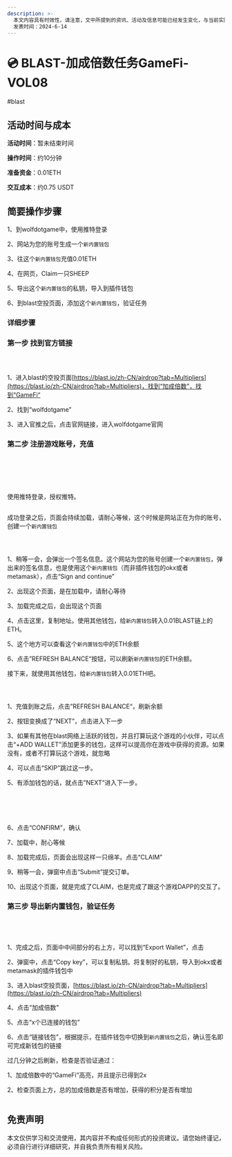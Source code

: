 ```yaml
---
description: >-
  本文内容具有时效性，请注意，文中所提到的资讯、活动及信息可能已经发生变化，与当前实际情况有所不同。我们建议您在做出任何决策之前，始终进行自主研究和验证。
  发表时间：2024-6-14
---
```


# 💿 BLAST-加成倍数任务GameFi-VOL08

\#blast

## 活动时间与成本 <a href="#huo-dong-shi-jian-yu-cheng-ben" id="huo-dong-shi-jian-yu-cheng-ben"></a>

**活动时间**：暂未结束时间

**操作时间**：约10分钟

**准备资金**：0.01ETH

**交互成本**：约0.75 USDT

## 简要操作步骤 <a href="#jian-yao-cao-zuo-bu-zhou" id="jian-yao-cao-zuo-bu-zhou"></a>

1、到wolfdotgame中，使用推特登录

2、网站为您的账号生成一个`新内置钱包`

3、往这个`新内置钱包`充值0.01ETH

4、在网页，Claim一只SHEEP

5、导出这个`新内置钱包`的私钥，导入到插件钱包

6、到blast空投页面，添加这个`新内置钱包`，验证任务

### 详细步骤 <a href="#xiang-xi-bu-zhou" id="xiang-xi-bu-zhou"></a>

### **第一步 找到官方链接**

<figure><img src="../.gitbook/assets/image (177).png" alt=""><figcaption></figcaption></figure>

<figure><img src="../.gitbook/assets/image (178).png" alt=""><figcaption></figcaption></figure>

<figure><img src="../.gitbook/assets/image (179).png" alt=""><figcaption></figcaption></figure>

1、进入blast的空投页面[https://blast.io/zh-CN/airdrop?tab=Multipliers](https://blast.io/zh-CN/airdrop?tab=Multipliers)，找到“加成倍数”，找到“GameFi“

2、找到“wolfdotgame”

3、进入官推之后，点击官网链接，进入wolfdotgame官网

### **第二步 注册游戏账号，充值**

<figure><img src="../.gitbook/assets/image (180).png" alt=""><figcaption></figcaption></figure>

<figure><img src="../.gitbook/assets/image (181).png" alt=""><figcaption></figcaption></figure>

<figure><img src="../.gitbook/assets/image (182).png" alt=""><figcaption></figcaption></figure>

<figure><img src="../.gitbook/assets/image (183).png" alt=""><figcaption></figcaption></figure>

<figure><img src="../.gitbook/assets/image (184).png" alt=""><figcaption></figcaption></figure>

<figure><img src="../.gitbook/assets/image (185).png" alt=""><figcaption></figcaption></figure>

使用推特登录，授权推特。

<figure><img src="../.gitbook/assets/image (186).png" alt=""><figcaption></figcaption></figure>

成功登录之后，页面会持续加载，请耐心等候，这个时候是网站正在为你的账号，创建一个`新内置钱包`

<figure><img src="../.gitbook/assets/image (187).png" alt=""><figcaption></figcaption></figure>

<figure><img src="../.gitbook/assets/image (188).png" alt=""><figcaption></figcaption></figure>

<figure><img src="../.gitbook/assets/image (189).png" alt=""><figcaption></figcaption></figure>

1、稍等一会，会弹出一个签名信息。这个网站为您的账号创建一个`新内置钱包`，弹出来的签名信息，也是使用这个`新内置钱包`（而非插件钱包的okx或者metamask），点击“Sign and continue”

2、出现这个页面，是在加载中，请耐心等待

3、加载完成之后，会出现这个页面

4、点击这里，复制地址。使用其他钱包，给`新内置钱包`转入0.01BLAST链上的ETH。

5、这个地方可以查看这个`新内置钱包`中的ETH余额

6、点击”REFRESH BALANCE“按钮，可以刷新`新内置钱包`的ETH余额。

接下来，就使用其他钱包，给`新内置钱包`转入0.01ETH吧。

<figure><img src="../.gitbook/assets/image (190).png" alt=""><figcaption></figcaption></figure>

<figure><img src="../.gitbook/assets/image (191).png" alt=""><figcaption></figcaption></figure>

<figure><img src="../.gitbook/assets/image (192).png" alt=""><figcaption></figcaption></figure>

1、充值到账之后，点击”REFRESH BALANCE“，刷新余额

2、按钮变换成了“NEXT”，点击进入下一步

3、如果有其他在blast网络上活跃的钱包，并且打算玩这个游戏的小伙伴，可以点击“+ADD WALLET”添加更多的钱包，这样可以提高你在游戏中获得的资源。如果没有，或者不打算玩这个游戏，就忽略

4、可以点击“SKIP”跳过这一步。

5、有添加钱包的话，就点击”NEXT“进入下一步。

<figure><img src="../.gitbook/assets/image (193).png" alt=""><figcaption></figcaption></figure>

<figure><img src="../.gitbook/assets/image (194).png" alt=""><figcaption></figcaption></figure>

<figure><img src="../.gitbook/assets/image (195).png" alt=""><figcaption></figcaption></figure>

<figure><img src="../.gitbook/assets/image (196).png" alt=""><figcaption></figcaption></figure>

<figure><img src="../.gitbook/assets/image (197).png" alt=""><figcaption></figcaption></figure>

6、点击“CONFIRM”，确认

7、加载中，耐心等候

8、加载完成后，页面会出现这样一只绵羊。点击“CLAIM”

9、稍等一会，弹窗中点击“Submit”提交订单。

10、出现这个页面，就是完成了CLAIM，也是完成了跟这个游戏DAPP的交互了。

### **第三步 导出新内置钱包，验证任务**

<figure><img src="../.gitbook/assets/image (198).png" alt=""><figcaption></figcaption></figure>

<figure><img src="../.gitbook/assets/image (199).png" alt=""><figcaption></figcaption></figure>

<figure><img src="../.gitbook/assets/image (200).png" alt=""><figcaption></figcaption></figure>

<figure><img src="../.gitbook/assets/image (201).png" alt=""><figcaption></figcaption></figure>

1、完成之后，页面中中间部分的右上方，可以找到“Export Wallet”，点击

2、弹窗中，点击“Copy key”，可以复制私钥。将复制好的私钥，导入到okx或者metamask的插件钱包中

3、进入blast空投页面，[https://blast.io/zh-CN/airdrop?tab=Multipliers](https://blast.io/zh-CN/airdrop?tab=Multipliers)

4、点击“加成倍数"

5、点击“x个已连接的钱包”

6、点击“链接钱包”，根据提示，在插件钱包中切换到`新内置钱包`之后，确认签名即可完成新钱包的链接



过几分钟之后刷新，检查是否验证通过：

1、加成倍数中的“GameFi”高亮，并且提示已得到2x

2、检查页面上方，总的加成倍数是否有增加，获得的积分是否有增加

<figure><img src="../.gitbook/assets/image (202).png" alt=""><figcaption></figcaption></figure>

## 免责声明 <a href="#mian-ze-sheng-ming" id="mian-ze-sheng-ming"></a>

本文仅供学习和交流使用，其内容并不构成任何形式的投资建议。请您始终谨记，必须自行进行详细研究，并自我负责所有相关风险。
